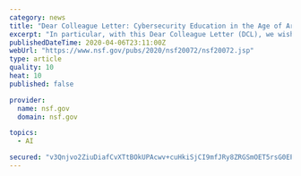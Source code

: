 ```yaml
---
category: news
title: "Dear Colleague Letter: Cybersecurity Education in the Age of Artificial Intelligence"
excerpt: "In particular, with this Dear Colleague Letter (DCL), we wish to alert you to our interest in using the EAGER mechanism to encourage new collaborations between the Artificial Intelligence (AI), cybersecurity, and education research communities. Opportunities for participation by undergraduate and graduate students and postdoctoral fellows ..."
publishedDateTime: 2020-04-06T23:11:00Z
webUrl: "https://www.nsf.gov/pubs/2020/nsf20072/nsf20072.jsp"
type: article
quality: 10
heat: 10
published: false

provider:
  name: nsf.gov
  domain: nsf.gov

topics:
  - AI

secured: "v3Qnjvo2ZiuDiafCvXTtBOkUPAcwv+cuHkiSjCI9mfJRy8ZRGSmOET5rsG0EPeE2wcu5zJjuy/vhGlVz0rbDE8Z2FPWwbcGeHc5MvV3nWI8bshuWG4dGn94KzihUk2Obv4Lujn40eSw5+jYDqmSGhvgZrW03CZw4X3PpO7fXO9bcCEw7XHLWRBr5YL2oV7c/EeYiwmgJA0IL74IVEGdMfkDgc+In2CsyDlnBPKWCAsai68So8fGHUKurWLUrdc0COayK90jlgXpy0LbkEJtJyJK5BKJFDsid9v07gcY1QSzWSQOLDE3h0Qu9EAV6w8AO;8gUvfmgKk5qTS7eMTM4pGw=="
---
```


